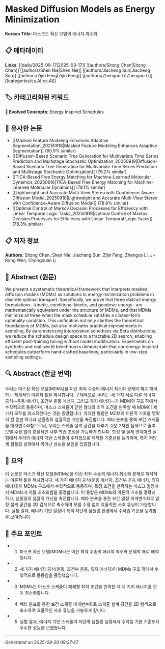 # Masked Diffusion Models as Energy Minimization

**Korean Title:** 마스크드 확산 모델의 에너지 최소화

## 📋 메타데이터

**Links**: [[daily/2025-09-17|2025-09-17]] [[authors/Sitong Chen|Sitong Chen]] [[authors/Shen Nie|Shen Nie]] [[authors/Jiacheng Sun|Jiacheng Sun]] [[authors/Zijin Feng|Zijin Feng]] [[authors/Zhenguo Li|Zhenguo Li]] [[categories/cs.AI|cs.AI]]

## 🏷️ 카테고리화된 키워드
**🚀 Evolved Concepts**: Energy Inspired Schedules

## 🔗 유사한 논문
- [[Masked Feature Modeling Enhances Adaptive Segmentation_20250918|Masked Feature Modeling Enhances Adaptive Segmentation]] (80.9% similar)
- [[Diffusion-Based Scenario Tree Generation for Multivariate Time Series Prediction and Multistage Stochastic Optimization_20250919|Diffusion-Based Scenario Tree Generation for Multivariate Time Series Prediction and Multistage Stochastic Optimization]] (79.2% similar)
- [[TICA-Based Free Energy Matching for Machine-Learned Molecular Dynamics_20250918|TICA-Based Free Energy Matching for Machine-Learned Molecular Dynamics]] (79.1% similar)
- [[Lightweight and Accurate Multi-View Stereo with Confidence-Aware Diffusion Model_20250918|Lightweight and Accurate Multi-View Stereo with Confidence-Aware Diffusion Model]] (78.8% similar)
- [[Optimal Control of Markov Decision Processes for Efficiency with Linear Temporal Logic Tasks_20250919|Optimal Control of Markov Decision Processes for Efficiency with Linear Temporal Logic Tasks]] (78.3% similar)

## 📋 저자 정보

**Authors:** Sitong Chen, Shen Nie, Jiacheng Sun, Zijin Feng, Zhenguo Li, Ji-Rong Wen, Chongxuan Li

## 📄 Abstract (원문)

We present a systematic theoretical framework that interprets masked
diffusion models (MDMs) as solutions to energy minimization problems in
discrete optimal transport. Specifically, we prove that three distinct energy
formulations--kinetic, conditional kinetic, and geodesic energy--are
mathematically equivalent under the structure of MDMs, and that MDMs minimize
all three when the mask schedule satisfies a closed-form optimality condition.
This unification not only clarifies the theoretical foundations of MDMs, but
also motivates practical improvements in sampling. By parameterizing
interpolation schedules via Beta distributions, we reduce the schedule design
space to a tractable 2D search, enabling efficient post-training tuning without
model modification. Experiments on synthetic and real-world benchmarks
demonstrate that our energy-inspired schedules outperform hand-crafted
baselines, particularly in low-step sampling settings.

## 🔍 Abstract (한글 번역)

우리는 마스킹 확산 모델(MDMs)을 이산 최적 수송의 에너지 최소화 문제의 해로 해석하는 체계적인 이론적 틀을 제시합니다. 구체적으로, 우리는 세 가지 서로 다른 에너지 공식--운동 에너지, 조건부 운동 에너지, 그리고 측지 에너지--가 MDM의 구조 하에서 수학적으로 동등하며, 마스크 스케줄이 닫힌 형태의 최적 조건을 만족할 때 MDM이 세 가지 모두를 최소화한다는 것을 증명합니다. 이러한 통합은 MDM의 이론적 기초를 명확히 할 뿐만 아니라 샘플링의 실질적인 개선을 촉진합니다. 베타 분포를 통해 보간 스케줄을 매개변수화함으로써, 우리는 스케줄 설계 공간을 다루기 쉬운 2차원 탐색으로 줄여 모델 수정 없이 효율적인 사후 학습 조정을 가능하게 합니다. 합성 및 실제 벤치마크 실험에서 우리의 에너지 기반 스케줄이 수작업으로 제작된 기준선을 능가하며, 특히 저단계 샘플링 설정에서 뛰어난 성능을 보임을 입증합니다.

## 📝 요약

이 논문은 마스크 확산 모델(MDMs)을 이산 최적 수송의 에너지 최소화 문제로 해석하는 이론적 틀을 제시합니다. 세 가지 에너지 공식(운동 에너지, 조건부 운동 에너지, 측지 에너지)이 MDMs 구조에서 수학적으로 동등하며, 특정 조건을 만족하는 마스크 일정에서 MDMs가 이를 최소화함을 증명합니다. 이 통합은 MDMs의 이론적 기초를 명확히 하고, 샘플링의 실질적 개선을 촉진합니다. 베타 분포를 통한 보간 일정 매개변수화로 일정 설계 공간을 2D 검색으로 축소하여 모델 수정 없이 효율적인 사후 튜닝이 가능합니다. 실험 결과, 에너지 기반 일정이 특히 저단계 샘플링 환경에서 수작업 기준을 능가함을 보여줍니다.

## 🎯 주요 포인트

- 1. 마스크 확산 모델(MDMs)은 이산 최적 수송의 에너지 최소화 문제의 해로 해석됩니다.

- 2. 세 가지 에너지 공식(운동, 조건부 운동, 측지 에너지)이 MDMs 구조 하에서 수학적으로 동등함을 증명했습니다.

- 3. MDMs는 마스크 스케줄이 폐쇄형 최적 조건을 만족할 때 세 가지 에너지를 모두 최소화합니다.

- 4. 베타 분포를 통한 보간 스케줄 매개변수화로 스케줄 설계 공간을 2D 탐색으로 축소하여 효율적인 사후 튜닝을 가능하게 합니다.

- 5. 실험 결과, 에너지 기반 스케줄이 저단계 샘플링 설정에서 수작업 기반 기준보다 우수한 성능을 보였습니다.

---

*Generated on 2025-09-20 09:27:47*